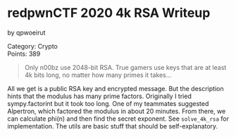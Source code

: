 # redpwnCTF 2020 4k RSA Writeup
by qpwoeirut

Category: Crypto<br>
Points: 389

> Only n00bz use 2048-bit RSA. True gamers use keys that are at least 4k bits long, no matter how many primes it takes...

All we get is a public RSA key and encrypted message.
But the description hints that the modulus has many prime factors.
Originally I tried sympy.factorint but it took too long.
One of my teammates suggested Alpertron, which factored the modulus in about 20 minutes.
From there, we can calculate phi(n) and then find the secret exponent.
See `solve_4k_rsa` for implementation. The utils are basic stuff that should be self-explanatory.
